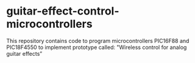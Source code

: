 # guitar-effect-control-microcontrollers
This repository contains code to program microcontrollers PIC16F88 and PIC18F4550 to implement prototype called:   "Wireless control for analog guitar effects”
